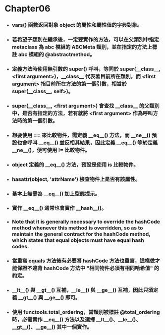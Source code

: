 Chapter06
=====
* ### vars() 函數返回對象 object 的屬性和屬性值的字典對象。
* ### 若希望子類別在繼承後，一定要實作的方法，可以在父類別中指定 metaclass 為 abc 模組的 ABCMeta 類別，並在指定的方法上標註 abc 模組的 \@abstractmethod。
* ### 定義方法時使用無引數的 super() 呼叫，等同於 super(\_\_class\_\_, \<first argument\>)，\_\_class\_\_ 代表著目前所在類別，而 \<first argument\> 指目前所在方法的第一個引數，相當於 super(\_\_class\_\_, self>)。
* ### super(\_\_class\_\_, \<first argument\>) 會查找 \_\_class\_\_ 的父類別中，是否有指定的方法，若有就將 \<first argument\> 作為呼叫方法時的第一個引數。
* ### 想要使用 == 來比較物件，需定義 \_\_eq\_\_() 方法，而 \_\_ne\_\_() 預設也會呼叫 \_\_eq\_\_() 並反相其結果，因此定義 \_\_eq\_\_() 等於定義 \_\_ne\_\_()，便可使用 != 比較物件。
* ### object 定義的 \_\_eq\_\_() 方法，預設是使用 is 比較物件。
* ### hasattr(object, 'attrName') 檢查物件上是否有該屬性。
* ### 基本上無需為 \_\_eq\_\_() 加上型態提示。
* ### 實作 \_\_eq\_\_() 通常也會實作 \_\_hash\_\_()。
* ### Note that it is generally necessary to override the hashCode method whenever this method is overridden, so as to maintain the general contract for the hashCode method, which states that equal objects must have equal hash codes.
* ### 當重寫 equals 方法後有必要將 hashCode 方法也重寫，這樣做才能保證不違背 hashCode 方法中 "相同物件必須有相同哈希值" 的約定。
* ### \_\_lt\_\_() 與 \_\_gt\_\_() 互補，\_\_le\_\_() 與 \_\_ge\_\_() 互補，因此只須定義 \_\_gt\_\_() 與 \_\_ge\_\_() 即可。
* ### 使用 functools.total\_ordering，當類別被標註 @total_ordering 時，必需實作 \_\_eq\_\_() 方法以及選擇 \_\_lt\_\_()、\_\_le\_\_()、\_\_gt\_\_()、\_\_ge\_\_() 其中一個實作。
